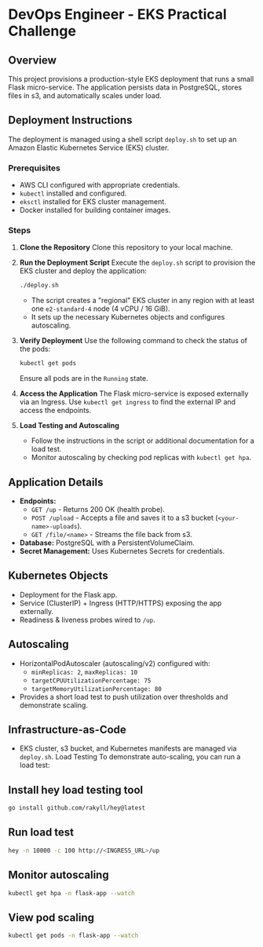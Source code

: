 # DevOps Engineer - EKS Practical Challenge

## Overview
This project provisions a production-style EKS deployment that runs a small Flask micro-service. The application persists data in PostgreSQL, stores files in s3, and automatically scales under load.

## Deployment Instructions
The deployment is managed using a shell script `deploy.sh` to set up an Amazon Elastic Kubernetes Service (EKS) cluster.

### Prerequisites
- AWS CLI configured with appropriate credentials.
- `kubectl` installed and configured.
- `eksctl` installed for EKS cluster management.
- Docker installed for building container images.

### Steps
1. **Clone the Repository**
   Clone this repository to your local machine.

2. **Run the Deployment Script**
   Execute the `deploy.sh` script to provision the EKS cluster and deploy the application:
   ```bash
   ./deploy.sh
   ```
   - The script creates a "regional" EKS cluster in any region with at least one `e2-standard-4` node (4 vCPU / 16 GiB).
   - It sets up the necessary Kubernetes objects and configures autoscaling.

3. **Verify Deployment**
   Use the following command to check the status of the pods:
   ```bash
   kubectl get pods
   ```
   Ensure all pods are in the `Running` state.

4. **Access the Application**
   The Flask micro-service is exposed externally via an Ingress. Use `kubectl get ingress` to find the external IP and access the endpoints.

5. **Load Testing and Autoscaling**
   - Follow the instructions in the script or additional documentation for a load test.
   - Monitor autoscaling by checking pod replicas with `kubectl get hpa`.

## Application Details
- **Endpoints:**
  - `GET /up` - Returns 200 OK (health probe).
  - `POST /upload` - Accepts a file and saves it to a s3 bucket (`<your-name>-uploads`).
  - `GET /file/<name>` - Streams the file back from s3.
- **Database:** PostgreSQL with a PersistentVolumeClaim.
- **Secret Management:** Uses Kubernetes Secrets for credentials.

## Kubernetes Objects
- Deployment for the Flask app.
- Service (ClusterIP) + Ingress (HTTP/HTTPS) exposing the app externally.
- Readiness & liveness probes wired to `/up`.

## Autoscaling
- HorizontalPodAutoscaler (autoscaling/v2) configured with:
  - `minReplicas: 2`, `maxReplicas: 10`
  - `targetCPUUtilizationPercentage: 75`
  - `targetMemoryUtilizationPercentage: 80`
- Provides a short load test to push utilization over thresholds and demonstrate scaling.

## Infrastructure-as-Code
- EKS cluster, s3 bucket, and Kubernetes manifests are managed via `deploy.sh`.
Load Testing
To demonstrate auto-scaling, you can run a load test:

## Install hey load testing tool
 ```bash
go install github.com/rakyll/hey@latest
```
## Run load test
```bash
hey -n 10000 -c 100 http://<INGRESS_URL>/up
```
## Monitor autoscaling
```bash
kubectl get hpa -n flask-app --watch
```
## View pod scaling
```bash
kubectl get pods -n flask-app --watch
```

